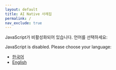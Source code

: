```yaml
---
layout: default
title: AI Native 사례집
permalink: /
nav_exclude: true
---
```

<script>
  // Check user's language preference
  var savedLang = localStorage.getItem('preferredLanguage');
  var browserLang = navigator.language || navigator.userLanguage;
  var defaultLang = 'ko'; // Default to Korean

  // Determine language: saved preference > browser language > default
  var targetLang = savedLang || (browserLang.startsWith('ko') ? 'ko' : 'en');

  // If no saved preference, use default
  if (!savedLang) {
    targetLang = defaultLang;
  }

  // Redirect to appropriate language version
  var baseUrl = '{{ site.baseurl }}';
  window.location.href = baseUrl + '/' + targetLang + '/';
</script>

<noscript>
  <p>JavaScript가 비활성화되어 있습니다. 언어를 선택하세요:</p>
  <p>JavaScript is disabled. Please choose your language:</p>
  <ul>
    <li><a href="{{ '/ko/' | relative_url }}">한국어</a></li>
    <li><a href="{{ '/en/' | relative_url }}">English</a></li>
  </ul>
</noscript>